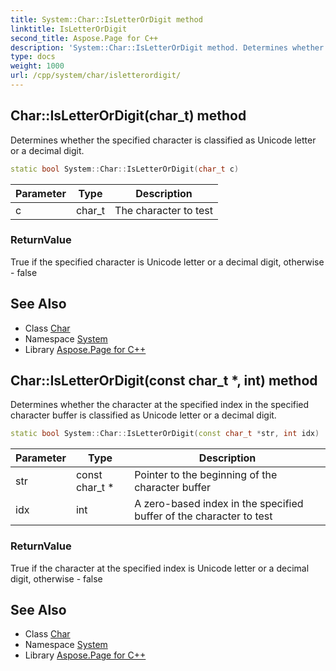 ```yaml
---
title: System::Char::IsLetterOrDigit method
linktitle: IsLetterOrDigit
second_title: Aspose.Page for C++
description: 'System::Char::IsLetterOrDigit method. Determines whether the specified character is classified as Unicode letter or a decimal digit in C++.'
type: docs
weight: 1000
url: /cpp/system/char/isletterordigit/
---
```

## Char::IsLetterOrDigit(char_t) method


Determines whether the specified character is classified as Unicode letter or a decimal digit.

```cpp
static bool System::Char::IsLetterOrDigit(char_t c)
```


| Parameter | Type | Description |
| --- | --- | --- |
| c | char_t | The character to test |

### ReturnValue

True if the specified character is Unicode letter or a decimal digit, otherwise - false

## See Also

* Class [Char](../)
* Namespace [System](../../)
* Library [Aspose.Page for C++](../../../)
## Char::IsLetterOrDigit(const char_t *, int) method


Determines whether the character at the specified index in the specified character buffer is classified as Unicode letter or a decimal digit.

```cpp
static bool System::Char::IsLetterOrDigit(const char_t *str, int idx)
```


| Parameter | Type | Description |
| --- | --- | --- |
| str | const char_t * | Pointer to the beginning of the character buffer |
| idx | int | A zero-based index in the specified buffer of the character to test |

### ReturnValue

True if the character at the specified index is Unicode letter or a decimal digit, otherwise - false

## See Also

* Class [Char](../)
* Namespace [System](../../)
* Library [Aspose.Page for C++](../../../)
